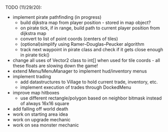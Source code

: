 TODO (11/29/20):
- implement pirate pathfinding (in progress)
    - build dijkstra map from player position - stored in map object?
    - on pirate tick, if in range, build path to current player position from dijkstra map
    - convert to list of point coords (centers of tiles)
    - (optional)simplify using Ramer–Douglas–Peucker algorithm
    - track next waypoint in pirate class and check if it gets close enough in pirate tick()
- change all uses of Vector2 class to int[] when used for tile coords - all these floats are slowing down the game!
- extend Menu/MenuManager to implement hud/inventory menus
- implement trading 
    - add datastructures to Village to hold current trade, inventory, etc.
    - implement execution of trades through DockedMenu
- improve map hitboxes 
    - use different rectangle/polygon based on neighbor bitmask instead of always 16x16 square
- add falling off world death
- work on starting area idea
- work on upgrade mechanic
- work on sea monster mechanic
